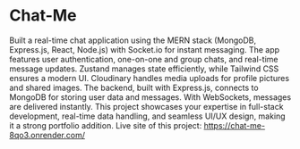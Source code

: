 # Chat-Me
Built a real-time chat application using the MERN stack (MongoDB, Express.js, React, Node.js) with Socket.io for instant messaging. The app features user authentication, one-on-one and group chats, and real-time message updates. Zustand manages state efficiently, while Tailwind CSS ensures a modern UI. Cloudinary handles media uploads for profile pictures and shared images. The backend, built with Express.js, connects to MongoDB for storing user data and messages. With WebSockets, messages are delivered instantly. This project showcases your expertise in full-stack development, real-time data handling, and seamless UI/UX design, making it a strong portfolio addition.
Live site of this project: https://chat-me-8qo3.onrender.com/
